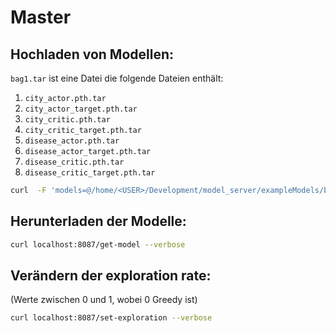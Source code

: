 # Master

## Hochladen von Modellen:
```bag1.tar``` ist eine Datei die folgende Dateien enthält:

1. ```city_actor.pth.tar```
2. ```city_actor_target.pth.tar```
3. ```city_critic.pth.tar```
4. ```city_critic_target.pth.tar```
5. ```disease_actor.pth.tar```
6. ```disease_actor_target.pth.tar```
7. ```disease_critic.pth.tar```
8. ```disease_critic_target.pth.tar```

```bash
curl  -F 'models=@/home/<USER>/Development/model_server/exampleModels/bag1.tar' localhost:8087/models --verbose -H "Authorization: Basic 11843e47-3e1b-45ba-9d09-2d154bb9a73l"
```

## Herunterladen der Modelle:
```bash
curl localhost:8087/get-model --verbose
```

## Verändern der exploration rate:
(Werte zwischen 0 und 1, wobei 0 Greedy ist)

```bash
curl localhost:8087/set-exploration --verbose
```
